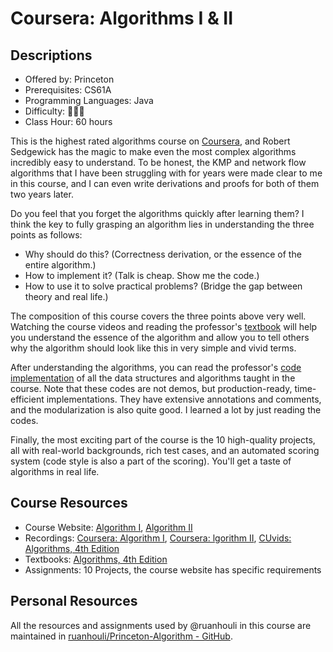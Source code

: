 # Coursera: Algorithms I & II

## Descriptions

- Offered by: Princeton
- Prerequisites: CS61A
- Programming Languages: Java
- Difficulty: 🌟🌟🌟
- Class Hour: 60 hours

This is the highest rated algorithms course on [Coursera](https://www.coursera.org), and Robert Sedgewick has the magic to make even the most complex algorithms incredibly easy to understand. To be honest, the KMP and network flow algorithms that I have been struggling with for years were made clear to me in this course, and I can even write derivations and proofs for both of them two years later.

Do you feel that you forget the algorithms quickly after learning them? I think the key to fully grasping an algorithm lies in understanding the three points as follows:

- Why should do this? (Correctness derivation, or the essence of the entire algorithm.)
- How to implement it? (Talk is cheap. Show me the code.)
- How to use it to solve practical problems? (Bridge the gap between theory and real life.)

The composition of this course covers the three points above very well. Watching the course videos and reading the professor's [textbook](https://algs4.cs.princeton.edu/home/) will help you understand the essence of the algorithm and allow you to tell others why the algorithm should look like this in very simple and vivid terms.

After understanding the algorithms, you can read the professor's [code implementation](https://algs4.cs.princeton.edu/code/) of all the data structures and algorithms taught in the course.
Note that these codes are not demos, but production-ready, time-efficient implementations. They have extensive annotations and comments, and the modularization is also quite good. I learned a lot by just reading the codes.

Finally, the most exciting part of the course is the 10 high-quality projects, all with real-world backgrounds, rich test cases, and an automated scoring system (code style is also a part of the scoring). You'll get a taste of algorithms in real life.

## Course Resources

- Course Website: [Algorithm I](https://www.coursera.org/learn/algorithms-part1), [Algorithm II](https://www.coursera.org/learn/algorithms-part2)
- Recordings: [Coursera: Algorithm I](https://www.coursera.org/learn/algorithms-part1), [Coursera: lgorithm II](https://www.coursera.org/learn/algorithms-part2), [CUvids: Algorithms, 4th Edition](https://cuvids.io/app/course/2/)
- Textbooks: [Algorithms, 4th Edition](https://algs4.cs.princeton.edu/home/)
- Assignments: 10 Projects, the course website has specific requirements

## Personal Resources

All the resources and assignments used by @ruanhouli in this course are maintained in [ruanhouli/Princeton-Algorithm - GitHub](https://github.com/ruanhouli/Princeton-Algorithm).

